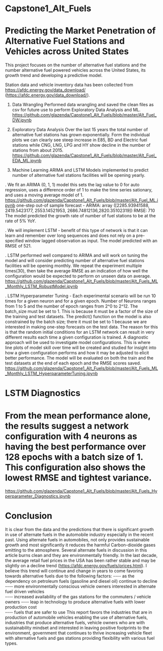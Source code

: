 # Capstone1_Alt_Fuels
# Predicting the Market Penetration of Alternative Fuel Stations and Vehicles across United States

This project focuses on the number of alternative fuel stations and the number alternative fuel powered vehicles across the United States, its growth trend and developing a predictive model.

Station data and vehicle inventory data has been collected from https://afdc.energy.gov/data_download/  
(https://afdc.energy.gov/data_download/). 

1. Data Wrangling
Performed data wrangling and saved the clean files as csv for future use to perform Exploratory Data Analysis and ML.  
https://github.com/glazenda/Capstone1_Alt_Fuels/blob/master/Alt_Fuel_DW.ipynb

2. Exploratory Data Analysis
Over the last 15 years the total number of alternative fuel stations has grown exponentially.
Form the individual plots we can clearly see steep increase in E85, BD and Electric fuel stations while CNG, LNG, LPG and HY show decline in the number of stations from about 2015.
https://github.com/glazenda/Capstone1_Alt_Fuels/blob/master/Alt_Fuel_EDA_ML.ipynb

3. Machine Learning
ARIMA and LSTM Models implemented to predict number of alternative fuel stations facilities will be opening yearly.

. We fit an ARIMA (0, 1, 1) model this sets the lag value to 0 for auto regression, uses a difference order of 1 to make the time series sationary, and uses a moving average model of 1. 
https://github.com/glazenda/Capstone1_Alt_Fuels/blob/master/Alt_Fuel_ML.ipynb
one-step out-of sample forecast - ARIMA:
array ([2285.93941588, 2419.5423177, 2553.14521953, 2686.74812136,2820.35102319]) 
RMSE: 710
The model predicted the growth rate of number of fuel stations to be at the rate of 5% YoY. 

. We will implement LSTM - benefit of this type of network is that it can learn and remember over long sequences and does not rely on a pre-specified window lagged observation as input. The model predicted with an RMSE of 521.

. LSTM performed well compared to ARIMA and will work on tuning the model and will consider predicting number of alternative fuel stations facilities will be opening monthly.
We repeat the experiment multiple times(30), then take the average RMSE as an indication of how well the configuration would be expected to perform on unseen data on average.
https://github.com/glazenda/Capstone1_Alt_Fuels/blob/master/Alt_Fuels_ML_Monthly_LSTM_RobustModel.ipynb

. LSTM Hyperparameter Tuning -  Each experimental scenario will be run 10 times for a given neuron and for a given epoch. Number of Neurons ranges from 1 to 5 and the number of epoch ranges from 2^0 to 2^12.  The batch_size must be set to 1. This is because it must be a factor of the size of the training and test datasets. The predict() function on the model is also constrained by the batch size; there it must be set to 1 because we are interested in making one-step forecasts on the test data. The reason for this is that the random initial conditions for an LSTM network can result in very different results each time a given configuration is trained.
A diagnostic approach will be used to investigate model configurations. This is where line plots of model skill over time will be created and studied for insight into how a given configuration performs and how it may be adjusted to elicit better performance. The model will be evaluated on both the train and the test datasets at the end of each epoch and the RMSE scores saved.
https://github.com/glazenda/Capstone1_Alt_Fuels/blob/master/Alt_Fuels_ML_Monthly_LSTM_HyperparameterTuning.ipynb

# LSTM Diagnostics
# From the mean performance alone, the results suggest a network configuration with 4 neurons as having the best performance over 128 epochs with a batch size of 1. This configuration also shows the lowest RMSE and tightest variance. 
https://github.com/glazenda/Capstone1_Alt_Fuels/blob/master/Alt_Fuels_Hyperparameter_Diagnostics.ipynb

# Conclusion
It is clear from the data and the predictions that there is significant growth in use of alternate fuels in the automobile industry especially in the recent past.  Using alternate fuels in automobiles, not only provides sustainable growth and most significantly it reduces the harmful Carbon-dioxide gases emitting to the atmosphere.  Several alternate fuels in discussion in this article burns clean and they are environmentally friendly.  In the last decade, the average retail fuel prices in the USA has been rather stable and may be slightly on a decline trend (https://afdc.energy.gov/fuels/prices.html).  I believe this trend will continue and change in years to come favoring towards alternative fuels due to the following factors: 
---- as the dependency on petroleum fuels (gasoline and diesel oil) continue to decline
---- more environmentally conscious vehicle owners interested in alternate fuel driven vehicles  
---- increased availability of the gas stations for the commuters / vehicle owners 
---- leap in technology to produce alternative fuels with lower production cost  
---- fuels that are safer to use 
 This report favors the industries that are in production of automobile vehicles enabling the use of alternative fuels, industries that produce alternative fuels, vehicle owners who are with sustainability mindset and interested in leaving positive footprints to the environment, government that continues to thrive increasing vehicle fleet with alternative fuels and gas stations providing flexibility with various fuel types. 
